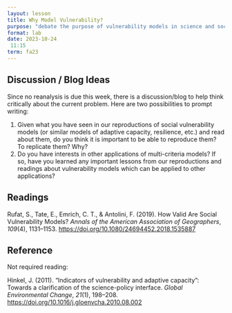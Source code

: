```yaml
---
layout: lesson
title: Why Model Vulnerability?
purpose: "debate the purpose of vulnerability models in science and society"
format: lab
date: 2023-10-24
 11:15
term: fa23
---
```


## Discussion / Blog Ideas

Since no reanalysis is due this week, there is a discussion/blog to help think critically about the current problem.
Here are two possibilities to prompt writing:

1. Given what you have seen in our reproductions of social vulnerability models (or similar models of adaptive capacity, resilience, etc.) and read about them, do you think it is important to be able to reproduce them? To replicate them? Why? 
2. Do you have interests in other applications of multi-criteria models? If so, have you learned any important lessons from our reproductions and readings about vulnerability models which can be applied to other applications? 

## Readings

Rufat, S., Tate, E., Emrich, C. T., &#38; Antolini, F. (2019). How Valid Are Social Vulnerability Models? *Annals of the American Association of Geographers*, *109*(4), 1131–1153. https://doi.org/10.1080/24694452.2018.1535887

## Reference

Not required reading:

Hinkel, J. (2011). “Indicators of vulnerability and adaptive capacity”: Towards a clarification of the science-policy interface. *Global Environmental Change*, *21*(1), 198–208. <https://doi.org/10.1016/j.gloenvcha.2010.08.002>
